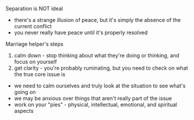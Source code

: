 
Separation is NOT ideal
- there's a strange illusion of peace, but it's simply the absence of the current conflict
- you never really have peace until it's properly resolved

Marriage helper's steps
1. calm down - stop thinking about what they're doing or thinking, and focus on yourself
2. get clarity - you're probably ruminating, but you need to check on what the true core issue is
  - we need to calm ourselves and truly look at the situation to see what's going on
  - we may be anxious over things that aren't really part of the issue
  - work on your "pies" - physical, intellectual, emotional, and spiritual aspects
